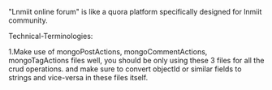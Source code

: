 "Lnmiit online forum" is like a quora platform specifically designed for lnmiit community.



Technical-Terminologies:

1.Make use of mongoPostActions, mongoCommentActions, mongoTagActions files well, you should be only using these 3 files for all the crud operations. and make sure to convert objectId or similar fields to strings and vice-versa in these files itself.

